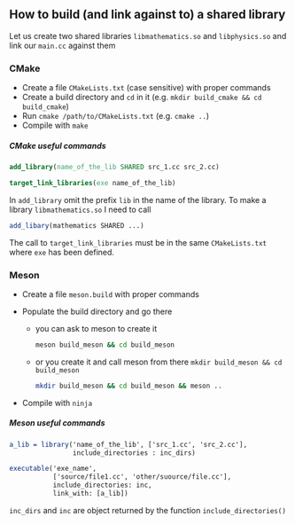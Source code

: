 ## How to build (and link against to) a shared library

Let us create two shared libraries `libmathematics.so` and `libphysics.so` and link our `main.cc`  against them

### CMake

- Create a file `CMakeLists.txt` (case sensitive) with proper commands
- Create a build directory and `cd` in it (e.g. `mkdir build_cmake && cd build_cmake`)
- Run `cmake /path/to/CMakeLists.txt` (e.g. `cmake ..`) 
- Compile with `make`

##### CMake useful commands

```cmake
add_library(name_of_the_lib SHARED src_1.cc src_2.cc)

target_link_libraries(exe name_of_the_lib)
```

In `add_library` omit the prefix `lib` in the name of the library. To make a library `libmathematics.so` I need to call

```cmake
add_libary(mathematics SHARED ...)
```


The call to `target_link_libraries` must be in the same `CMakeLists.txt` where `exe` has been defined.

### Meson

- Create a file `meson.build` with proper commands

- Populate the build directory and go there

  - you can ask to meson to create it 

    ```bash
    meson build_meson && cd build_meson
    ```

  - or you create it and call meson from there `mkdir build_meson && cd build_meson`

    ```bash
    mkdir build_meson && cd build_meson && meson ..
    ```

- Compile with `ninja`

##### Meson useful commands

```cmake
a_lib = library('name_of_the_lib', ['src_1.cc', 'src_2.cc'],
                include_directories : inc_dirs)

executable('exe_name', 
           ['source/file1.cc', 'other/suource/file.cc'], 
           include_directories: inc,
           link_with: [a_lib])
```

`inc_dirs` and `inc` are object returned by the function `include_directories()` 

